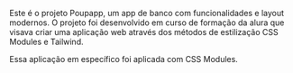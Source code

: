 Este é o projeto Poupapp, um app de banco com funcionalidades e layout modernos. O projeto foi desenvolvido em curso de formação da alura que visava criar uma aplicação web através dos métodos de estilização CSS Modules e Tailwind.

Essa aplicação em específico foi aplicada com CSS Modules.